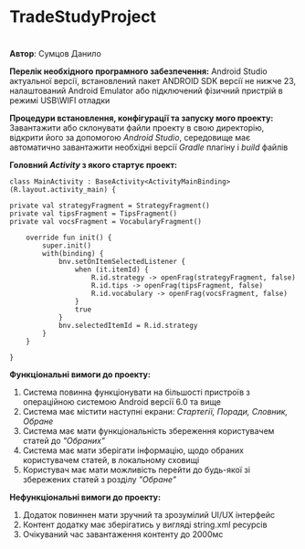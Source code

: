 # TradeStudyProject
#
**Автор**: Сумцов Данило

**Перелік необхідного програмного забезпечення:**
Android Studio актуальної версії, встановлений пакет ANDROID SDK версії не нижче 23,
налаштований Android Emulator або підключений фізичний пристрій в режимі USB\WIFI отладки

**Процедури встановлення, конфігурації та запуску мого проекту:**
Завантажити або склонувати файли проекту в свою директорію,
відкрити його за допомогою _Android Studio_, середовище має автоматично
завантажити необхідні версії _Gradle_ плагіну і _build_ файлів

**Головний _Activity_ з якого стартує проект:** 

    class MainActivity : BaseActivity<ActivityMainBinding>(R.layout.activity_main) {

    private val strategyFragment = StrategyFragment()
    private val tipsFragment = TipsFragment()
    private val vocsFragment = VocabularyFragment()

        override fun init() {
            super.init()
            with(binding) {
                bnv.setOnItemSelectedListener {
                    when (it.itemId) {
                        R.id.strategy -> openFrag(strategyFragment, false)
                        R.id.tips -> openFrag(tipsFragment, false)
                        R.id.vocabulary -> openFrag(vocsFragment, false)
                    }
                    true
                }
                bnv.selectedItemId = R.id.strategy
            }
        }

    }


**Функціональні вимоги до проекту:**
1. Система повинна функціонувати на більшості пристроїв
з операційною системою Android версії 6.0 та вище
2. Система має містити наступні екрани: _Стартегії, Поради, Словник, Обране_
3. Система має мати функціональність збереження користувачем статей до _"Обраних"_
4. Система має мати зберігати інформацію, щодо обраних користувачем статей,
в локальному сховищі
5. Користувач має мати можливість перейти до будь-якої зі збережених статей з розділу _"Обране"_

**Нефункціональні вимоги до проекту:**
1. Додаток повиннен мати зручний та зрозумілий UI/UX інтерфейс
2. Контент додатку має зберігатись у вигляді string.xml ресурсів
3. Очікуваний час завантаження контенту до 2000мс
